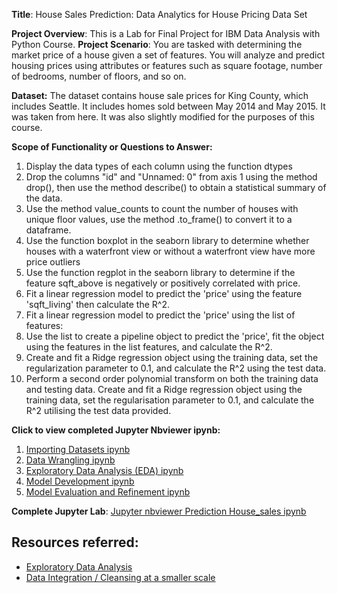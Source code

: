 **Title**: House Sales Prediction: Data Analytics for House Pricing Data Set 

**Project Overview**: This is a Lab for Final Project for IBM Data Analysis with Python Course. 
**Project Scenario**: You are tasked with determining the market price of a house given a set of features. You will analyze and predict housing prices using attributes or features such as square footage, number of bedrooms, number of floors, and so on.

**Dataset:** The dataset contains house sale prices for King County, which includes Seattle. It includes homes sold between May 2014 and May 2015. It was taken from here. It was also slightly modified for the purposes of this course. 

**Scope of Functionality or Questions to Answer:** 
1. Display the data types of each column using the function dtypes
2. Drop the columns "id" and "Unnamed: 0" from axis 1 using the method drop(), then use the method describe() to obtain a statistical summary of the data.
3. Use the method value_counts to count the number of houses with unique floor values, use the method .to_frame() to convert it to a dataframe.
4. Use the function boxplot in the seaborn library to determine whether houses with a waterfront view or without a waterfront view have more price outliers
5. Use the function regplot in the seaborn library to determine if the feature sqft_above is negatively or positively correlated with price.
6. Fit a linear regression model to predict the 'price' using the feature 'sqft_living' then calculate the R^2.
7. Fit a linear regression model to predict the 'price' using the list of features:
8. Use the list to create a pipeline object to predict the 'price', fit the object using the features in the list features, and calculate the R^2.
9. Create and fit a Ridge regression object using the training data, set the regularization parameter to 0.1, and calculate the R^2 using the test data.
10. Perform a second order polynomial transform on both the training data and testing data. Create and fit a Ridge regression object using the training data, set the regularisation parameter to 0.1, and calculate the R^2 utilising the test data provided.

**Click to view completed Jupyter Nbviewer ipynb:** 
1. [Importing Datasets ipynb](https://nbviewer.jupyter.org/github/topgyaltsering/House-sales-prediction/blob/main/intro.ipynb)
2. [Data Wrangling ipynb](https://nbviewer.jupyter.org/github/topgyaltsering/House-sales-prediction/blob/main/Data%20Wrangling.ipynb)
3. [Exploratory Data Analysis (EDA) ipynb](https://nbviewer.jupyter.org/github/topgyaltsering/House-sales-prediction/blob/main/EDA.ipynb)
4. [Model Development ipynb](https://nbviewer.jupyter.org/github/topgyaltsering/House-sales-prediction/blob/main/model%20dev.ipynb)
5. [Model Evaluation and Refinement ipynb](https://nbviewer.jupyter.org/github/topgyaltsering/House-sales-prediction/blob/main/model%20evaluation.ipynb)

**Complete Jupyter Lab**:
[Jupyter nbviewer Prediction House_sales ipynb](https://nbviewer.jupyter.org/github/topgyaltsering/House-sales-prediction/blob/main/House_sales.ipynb)


## Resources referred:
- [Exploratory Data Analysis](https://nbviewer.jupyter.org/github/Tanu-N-Prabhu/Python/blob/master/Exploratory_data_Analysis.ipynb)
- [Data Integration / Cleansing at a smaller scale](https://towardsdatascience.com/data-cleaning-with-python-using-pandas-library-c6f4a68ea8eb)

